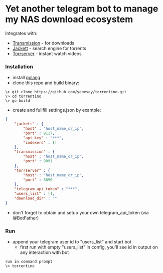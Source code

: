# Yet another telegram bot to manage my NAS download ecosystem

Integrates with:
- [Transmission](https://github.com/transmission/transmission) - for downloads
- [Jackett](https://github.com/Jackett/Jackett) - search engine for torrents
- [Torrserver](https://github.com/YouROK/TorrServer) - instant watch videos

### Installation
 - install [golang](https://go.dev/doc/install)
 - clone this repo and build binary:
```
\> git clone https://github.com/yenesey/torrentino.git
\> cd torrentino
\> go build
```

- create and fullfill settings.json by example:
```json
{
    "jackett" : {
        "host" : "host_name_or_ip",
        "port" : 9117,
        "api_key" : "***",
        "indexers" : []
    },
    "transmission" : {
        "host" : "host_name_or_ip",
        "port" : 9091
    },
    "torrserver" : {
        "host" : "host_name_or_ip",
        "port" : 8090
    },
    "telegram_api_token" : "***",
    "users_list" : [],
    "download_dir" : ""
}
```
- don't forget to obtain and setup your own telegram_api_token (via @BotFather)

### Run
 - append your telegram user id to "users_list" and start bot
    - first run with empty "users_list" in config, you'll see id in output on any interaction with bot

```
run in command prompt
\> torrentino
```
